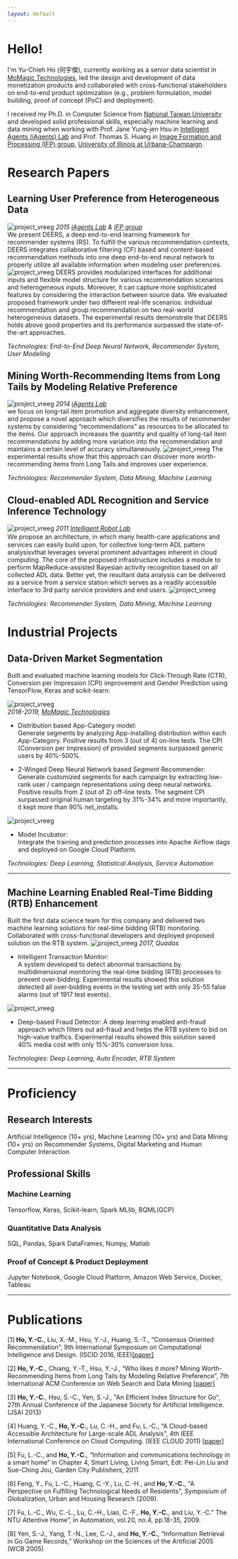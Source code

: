 ```yaml
---
layout: default
---
```


# Hello!
I'm Yu-Chieh Ho (何宇傑), currently working as a senior data scientist in [MoMagic Technologies](https://www.momagic.com/), led the design and development of data monetization products and collaborated with cross-functional stakeholders on end-to-end product optimization (e.g., problem formulation, model building, proof of concept (PoC) and deployment). 

I received my Ph.D. in Computer Science from [National Taiwan University](https://www.ntu.edu.tw/) and developed solid professional skills, especially machine learning and data mining when working with Prof. Jane Yung-jen Hsu in [Intelligent Agents (iAgents) Lab](https://iagentntu.github.io/) and Prof. Thomas S.
Huang in [Image Formation and Processing (IFP) group](https://ifp-uiuc.github.io/), [University of Illinois at Urbana-Champaign](https://illinois.edu/).

# Research Papers
## Learning User Preference from Heterogeneous Data 
![project_vreeg](assets/img/e2e_dnn_rec.png)
_2015 [iAgents Lab](https://iagentntu.github.io/) & [IFP group](https://ifp-uiuc.github.io/)_  
We present DEERS, a deep end-to-end learning framework for recommender systems (RS). 
To fulfill the various recommendation contexts, DEERS integrates collaborative filtering (CF) 
based and content-based recommendation methods into one deep end-to-end neural network to properly 
utilize all available information when modeling user preferences.
![project_vreeg](assets/img/individual_rec_exp.jpg)
DEERS provides modularized interfaces for additional inputs and flexible model structure for various 
recommendation scenarios and heterogeneous inputs. Moreover, it can capture more sophisticated features 
by considering the interaction between source data. We evaluated proposed framework under two different 
real-life scenarios:  individual recommendation and group recommendation on two real-world heterogeneous 
datasets. The experimental results demonstrate that DEERS holds above good properties and its performance 
surpassed the state-of-the-art approaches. 

_Technologies: End-to-End Deep Neural Network, Recommender System, User Modeling_

## Mining Worth-Recommending Items from Long Tails by Modeling Relative Preference
![project_vreeg](assets/img/wsdm_approach.png)
_2014 [iAgents Lab](https://iagentntu.github.io/)_  
we focus on long-tail item promotion and aggregate diversity enhancement, and propose a novel approach 
which diversifies the results of recommender systems by considering “recommendations” as resources to be 
allocated to the items. Our approach increases the quantity and quality of long-tail item recommendations 
by adding more variation into the recommendation and maintains a certain level of accuracy simultaneously. 
![project_vreeg](assets/img/wsdm_exp.png)
The experimental results show that this approach can discover more worth- recommending items from Long Tails and improves user experience.

_Technologies: Recommender System, Data Mining, Machine Learning_

## Cloud-enabled ADL Recognition and Service Inference Technology
![project_vreeg](assets/img/cloud_ar.png)
_2011 [Intelligent Robot Lab](https://robotlab.csie.ntu.edu.tw/member)_  
Ｗe propose an architecture, in which many health-care applications and services can easily
build upon, for collective long-term ADL pattern analysisvthat leverages several prominent advantages inherent in
cloud computing. The core of the proposed infrastructure includes a module to perform MapReduce-assisted
Bayesian activity recognition based on all collected ADL data. Better yet, the resultant data analysis can be delivered
as a service from a service station which serves as a readily accessible interface to 3rd party service providers and end users. 
![project_vreeg](assets/img/cloud_ar_2.png)

_Technologies: Recommender System, Data Mining, Machine Learning_

# Industrial Projects
## Data-Driven Market Segmentation
Built and evaluated machine learning models for Click-Through Rate (CTR), Conversion per Impression (CPI) improvement and Gender Prediction using TensorFlow, Keras and scikit-learn:  

![project_vreeg](assets/img/Pro_Market_Segmentation.png)  
_2018-2019, [MoMagic Technologies](https://www.momagic.com/)_

- Distribution based App-Category model:  
Generate segments by analyzing App-installing distribution within each App-Category. Positive results from 3 (out of 4) on-line tests. The CPI (Conversion per Impression) of provided segments surpassed generic users by 40%-500%.

- 2-Winged Deep Neural Network based Segment Recommender:  
Generate customized segments for each campaign by extracting low-rank user / campaign representations using deep neural networks. Positive results from 2 (out of 2) off-line tests. The segment CPI surpassed original human targeting by 31%-34% and more importantly, it kept more than 90% net_installs.

![project_vreeg](assets/img/model_incubator.png)
- Model Incubator:  
  Integrate the training and prediction processes into Apache Airflow dags and deployed on Google Cloud Platform.

_Technologies: Deep Learning, Statistical Analysis, Service Automation_

******

## Machine Learning Enabled Real-Time Bidding (RTB) Enhancement
Built the first data science team for this company and delivered two machine learning solutions 
for real-time bidding (RTB) monitoring. Collaborated with cross-functional developers and 
deployed proposed solution on the RTB system.
![project_vreeg](assets/img/Pro_itm.png)
_2017, Quadas_
- Intelligent Transaction Monitor:   
A system developed to detect abnormal 
transactions by multidimensional monitoring 
the real-time bidding (RTB) processes to prevent 
over-bidding. Experimental results showed this 
solution detected all over-bidding events in the 
testing set with only 35-55 false alarms 
(out of 1917 test events). 

![project_vreeg](assets/img/Pro_fraud_detect.png)
- Deep-based Fraud Detector: 
A deep learning enabled anti-fraud approach which filters out ad-fraud and helps the RTB system 
to bid on high-value traffics. Experimental results showed this solution saved 40% media cost with 
only 15%-30% conversion loss. 

_Technologies: Deep Learning, Auto Encoder, RTB System_

******
<!---
# Strategy Planning
## Smart Logistic Pre-selling SpiceJet (India Airline)
![project_vreeg](assets/img/spicejet_KPI_mind_map.jpg)
_2019, [MoMagic Technologies](https://www.momagic.com/)_

Background & Challenge:


******

## Cross-Regional Solution Evaluation 
![project_vreeg](assets/img/a1_a2_model.png)

- Background: Few Repeated users and no Real-time bidding system

- Solution 

- Communication 

![project_vreeg](assets/img/a1_a2_exp_2.png)
![project_vreeg](assets/img/a1_a2_exp_1.png)
_2015 - 2017, Chiao Tung University, [Graphics and Perception Lab](https://gpl.cs.nctu.edu.tw)_

We designed an online learning website with an interactive commenting system and prototyped interface to visualize comments with topic and sentiment analysis. Usability testing and factorial experiment with learners and instructors was conducted to evaluate the effect and desired benefits of our systems. We reported the evaluation result in both qualitatively and quantitatively fashions.

_Technologies: Online Learning, Visualization, Usability Testing, Statistical Analysis_

-->
# Proficiency
## Research Interests
Artificial Intelligence (10+ yrs), Machine Learning (10+ yrs) and Data Mining (10+ yrs) on
Recommender Systems, Digital Marketing and Human Computer Interaction


## Professional Skills
### Machine Learning 
Tensorflow, Keras, Scikit-learn, Spark MLlib, BQML(GCP) 
### Quantitative Data Analysis
SQL, Pandas, Spark DataFrames, Numpy, Matlab
### Proof of Concept & Product Deployment 
Jupyter Notebook, Google Cloud Platform, Amazon Web Service, Docker, Tableau 

*****
# Publications
[1] **Ho, Y.-C.**, Liu, X.-M., Hsu, Y.-J., Huang, S.-T., “Consensus Oriented Recommendation”, 9th International Symposium on Computational Intelligence and Design.  (ISCID 2016, IEEE)[[paper]](https://ieeexplore.ieee.org/document/7830348)  
       
[2] **Ho, Y.-C.**, Chiang, Y.-T., Hsu, Y.-J., “Who likes it more? Mining Worth-Recommending Items from Long Tails by Modeling Relative Preference”, 7th International ACM Conference on Web Search and Data Mining [[paper]](https://dl.acm.org/doi/10.1145/2556195.2566589)

[3] **Ho, Y.-C.**, Hsu, S.-C., Yen, S.-J., "An Efficient Index Structure for Go", 27th Annual Conference of the Japanese Society for Artificial Intelligence. (JSAI 2013)

[4] Huang, Y.-C., **Ho, Y.-C.**, Lu, C.-H., and Fu, L.-C., “A Cloud-based Accessible Architecture for Large-scale ADL Analysis”, 4th IEEE International Conference on Cloud Computing. (IEEE CLOUD 2011) [[paper]](https://ieeexplore.ieee.org/document/6008766)

[5] Fu, L.-C., and **Ho, Y.-C.**, “Information and communications technology in a smart home” in Chapter 4, Smart Living, Living Smart, Edt: Pei-Lin Liu and Sue-Ching Jou, Garden City Publishers, 2011 

[6] Feng, Y., Fu, L.-C., Huang, C.-Y., Lu, C.-H., and **Ho, Y.-C.**, "A Perspective on Fulfilling Technological Needs of Residents", Symposium of Globalization, Urban and Housing Research (2009). 

[7] Fu, L.-C., Wu, C.-L., Lu, C.-H., Liao, C.-F., **Ho, Y.-C.**, and Liu, Y.-C.” The NTU Attentive Home”, in Automation, vol.20, no.4, pp.18-35, 2009.

[8] Yen, S.-J., Yang, T.-N., Lee, C.-J., and **Ho, Y.-C.**, “Information Retrieval in Go Game Records,” Workshop on the Sciences of the Artificial 2005 (WCB 2005) 